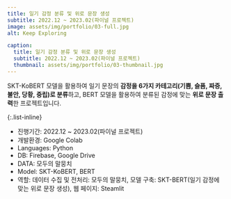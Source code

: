 ```yaml
---
title: 일기 감정 분류 및 위로 문장 생성
subtitle: 2022.12 ~ 2023.02(파이널 프로젝트)
image: assets/img/portfolio/03-full.jpg
alt: Keep Exploring

caption:
  title: 일기 감정 분류 및 위로 문장 생성
  subtitle: 2022.12 ~ 2023.02(파이널 프로젝트)
  thumbnail: assets/img/portfolio/03-thumbnail.jpg
---
```

SKT-KoBERT 모델을 활용하여 일기 문장의 **감정을 6가지 카테고리(기쁨, 슬픔, 짜증, 불안, 당황, 중립)로 분류**하고, BERT 모델을 활용하여 분류된 감정에 맞는 **위로 문장 출력**한 프로젝트입니다.

{:.list-inline}
- 진행기간: 2022.12 ~ 2023.02(파이널 프로젝트)
- 개발환경: Google Colab
- Languages: Python
- DB: Firebase, Google Drive
- DATA: 모두의 말뭉치
- Model: SKT-KoBERT, BERT
- 역할: 데이터 수집 및 전처리: 모두의 말뭉치, 모델 구축: SKT-BERT(일기 감정에 맞는 위로 문장 생성), 웹 페이지: Steamlit
